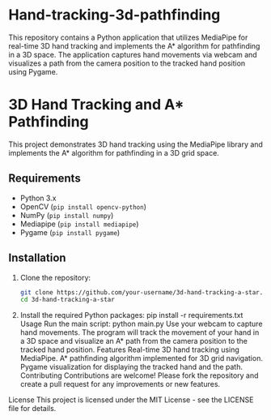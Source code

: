 # Hand-tracking-3d-pathfinding
This repository contains a Python application that utilizes MediaPipe for real-time 3D hand tracking and implements the A* algorithm for pathfinding in a 3D space. The application captures hand movements via webcam and visualizes a path from the camera position to the tracked hand position using Pygame.
# 3D Hand Tracking and A* Pathfinding

This project demonstrates 3D hand tracking using the MediaPipe library and implements the A* algorithm for pathfinding in a 3D grid space.

## Requirements

- Python 3.x
- OpenCV (`pip install opencv-python`)
- NumPy (`pip install numpy`)
- Mediapipe (`pip install mediapipe`)
- Pygame (`pip install pygame`)

## Installation

1. Clone the repository:
   ```bash
   git clone https://github.com/your-username/3d-hand-tracking-a-star.git
   cd 3d-hand-tracking-a-star
2. Install the required Python packages:
   pip install -r requirements.txt
Usage
Run the main script:
python main.py
Use your webcam to capture hand movements. The program will track the movement of your hand in a 3D space and visualize an A* path from the camera position to the tracked hand position.
Features
Real-time 3D hand tracking using MediaPipe.
A* pathfinding algorithm implemented for 3D grid navigation.
Pygame visualization for displaying the tracked hand and the path.
Contributing
Contributions are welcome! Please fork the repository and create a pull request for any improvements or new features.

License
This project is licensed under the MIT License - see the LICENSE file for details.
